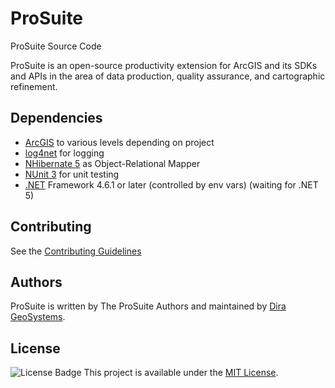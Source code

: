 # ProSuite

ProSuite Source Code

ProSuite is an open-source productivity extension for ArcGIS
and its SDKs and APIs in the area of data production, quality
assurance, and cartographic refinement.

## Dependencies

- [ArcGIS][arcgis] to various levels depending on project
- [log4net][] for logging
- [NHibernate 5][nhibernate] as Object-Relational Mapper
- [NUnit 3][nunit] for unit testing
- [.NET][dotnet] Framework 4.6.1 or later (controlled by env vars) (waiting for .NET 5)

## Contributing

See the [Contributing Guidelines](CONTRIBUTING.md)

## Authors

ProSuite is written by The ProSuite Authors
and maintained by [Dira GeoSystems](https://dirageosystems.ch).

## License

![License Badge](https://img.shields.io/github/license/ProSuite/ProSuite)
This project is available under the [MIT License](LICENSE).

[arcgis]: https://developers.arcgis.com/
[nlog]: https://nlog-project.org/
[nhibernate]: https://nhibernate.info/
[nunit]: https://nunit.org/
[log4net]: https://logging.apache.org/log4net/
[dotnet]: https://dotnet.microsoft.com/
